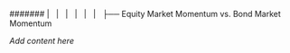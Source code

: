####### |   |   |   |   |   |   ├── Equity Market Momentum vs. Bond Market Momentum

*Add content here*